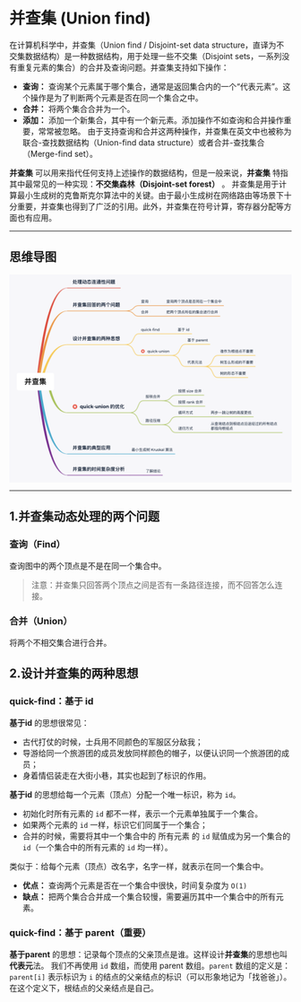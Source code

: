 # 并查集 (Union find)
在计算机科学中，并查集（Union find / Disjoint-set data structure，直译为不交集数据结构）是一种数据结构，用于处理一些不交集（Disjoint sets，一系列没有重复元素的集合）的合并及查询问题。并查集支持如下操作：

- **查询：** 查询某个元素属于哪个集合，通常是返回集合内的一个“代表元素”。这个操作是为了判断两个元素是否在同一个集合之中。
- **合并：** 将两个集合合并为一个。
- **添加：** 添加一个新集合，其中有一个新元素。添加操作不如查询和合并操作重要，常常被忽略。
由于支持查询和合并这两种操作，并查集在英文中也被称为联合-查找数据结构（Union-find data structure）或者合并-查找集合（Merge-find set）。

**并查集** 可以用来指代任何支持上述操作的数据结构，但是一般来说，**并查集** 特指其中最常见的一种实现：**不交集森林（Disjoint-set forest）** 。
并查集是用于计算最小生成树的克鲁斯克尔算法中的关键。由于最小生成树在网络路由等场景下十分重要，并查集也得到了广泛的引用。此外，并查集在符号计算，寄存器分配等方面也有应用。


---


## 思维导图

<img src="../../../document_source/Disjoint-set-data-structure.png" alt="" align=center />

---

## 1.并查集动态处理的两个问题
### 查询（Find）
查询图中的两个顶点是不是在同一个集合中。
> 注意：并查集只回答两个顶点之间是否有一条路径连接，而不回答怎么连接。
### 合并（Union）
将两个不相交集合进行合并。


## 2.设计并查集的两种思想
### quick-find：基于 id

**基于id** 的思想很常见：

- 古代打仗的时候，士兵用不同颜色的军服区分敌我；
- 导游给同一个旅游团的成员发放同样颜色的帽子，以便认识同一个旅游团的成员；
- 身着情侣装走在大街小巷，其实也起到了标识的作用。

**基于id** 的思想给每一个元素（顶点）分配一个唯一标识，称为 `id`。

- 初始化时所有元素的 `id` 都不一样，表示一个元素单独属于一个集合。
- 如果两个元素的 `id` 一样，标识它们同属于一个集合；
- 合并的时候，需要将其中一个集合中的 所有元素 的 `id` 赋值成为另一个集合的 `id`（一个集合中的所有元素的 `id` 均一样）。

类似于：给每个元素（顶点）改名字，名字一样，就表示在同一个集合中。

- **优点：** 查询两个元素是否在一个集合中很快，时间复杂度为 `O(1)`
- **缺点：** 把两个集合合并成一个集合较慢，需要遍历其中一个集合中的所有元素。

### quick-find：基于 parent（重要）
**基于parent** 的思想：记录每个顶点的父亲顶点是谁。这样设计**并查集**的思想也叫**代表元**法。
我们不再使用 `id` 数组，而使用 parent 数组。`parent` 数组的定义是：`parent[i]` 表示标识为 `i` 的结点的父亲结点的标识（可以形象地记为「找爸爸」）。在这个定义下，根结点的父亲结点是自己。

